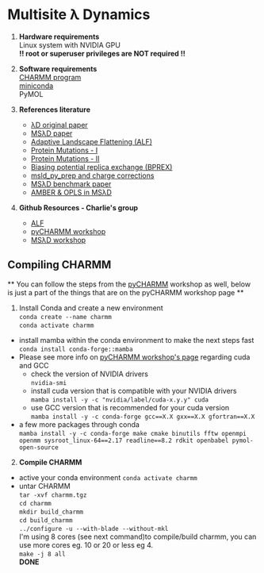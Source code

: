 # Multisite &lambda; Dynamics
1. **Hardware requirements**  
   Linux system with NVIDIA GPU  
   **!! root or superuser privileges are NOT required !!**  
   
2. **Software requirements**  
   [CHARMM program](https://charmm.chemistry.harvard.edu/request_license.php?version=free)  
   [miniconda](https://docs.anaconda.com/free/miniconda/miniconda-install/)  
   PyMOL

3. **References literature**
   - [&lambda;D original paper](https://doi.org/10.1063/1.472109)
   - [MS&lambda;D paper](https://doi.org/10.1021/ct200444f)
   - [Adaptive Landscape Flattening (ALF)](https://doi.org/10.1021/acs.jpcb.6b09656)
   - [Protein Mutations - I](https://doi.org/10.1002/pro.3500)
   - [Protein Mutations - II](https://doi.org/10.1002/jcc.26525)
   - [Biasing potential replica exchange (BPREX)](https://doi.org/10.1021/ct500894k)
   - [msld_py_prep and charge corrections](https://doi.org/10.1021/acs.jcim.2c00047)
   - [MS&lambda;D benchmark paper](https://doi.org/10.1021/acs.jctc.0c00830)
   - [AMBER & OPLS in MS&lambda;D](https://doi.org/10.1021/acs.jcim.3c01949)

4. **Github Resources - Charlie's group**
   - [ALF](https://github.com/RyanLeeHayes/ALF)
   - [pyCHARMM workshop](https://github.com/BrooksResearchGroup-UM/pyCHARMM-Workshop/tree/main)
   - [MS&lambda;D workshop](https://github.com/BrooksResearchGroup-UM/MSLD-Workshop)

   
 ## Compiling CHARMM ##
** You can follow the steps from the [pyCHARMM](https://github.com/BrooksResearchGroup-UM/pyCHARMM-Workshop/tree/main/0Install_Tools/Linux) workshop as well, below is just a part of the things that are on the pyCHARMM workshop page
**

   1. Install Conda and create a new environment  
   ```conda create --name charmm```  
   ```conda activate charmm```  
   - install mamba within the conda environment to make the next steps fast   
   ```conda install conda-forge::mamba```
   - Please see more info on [pyCHARMM workshop's page](https://github.com/BrooksResearchGroup-UM/pyCHARMM-Workshop/tree/main/0Install_Tools/Linux#1a-create-a-conda-environment-manually) regarding cuda and GCC  
      - check the version of NVIDIA drivers  
      ```nvidia-smi ```  
      - install cuda version that is compatible with your NVIDIA drivers  
         ```mamba install -y -c "nvidia/label/cuda-x.y.y" cuda```  
      - use GCC version that is recommended for your cuda version  
        ```mamba install -y -c conda-forge gcc==X.X gxx==X.X gfortran==X.X ```    
   - a few more packages through conda  
   ```mamba install -y -c conda-forge make cmake binutils fftw openmpi openmm sysroot_linux-64==2.17 readline==8.2 rdkit openbabel pymol-open-source```  

   2. **Compile CHARMM**
   - active your conda environment
     ```conda activate charmm```  
   - untar CHARMM  
     ```tar -xvf charmm.tgz```  
     ```cd charmm```  
     ```mkdir build_charmm ```  
     ```cd build_charmm```  
     ```../configure -u --with-blade --without-mkl```  
     I'm using 8 cores (see next command)to compile/build charmm, you can use more cores eg. 10 or 20  or less eg 4.  
     ```make -j 8 all```  
**DONE**
